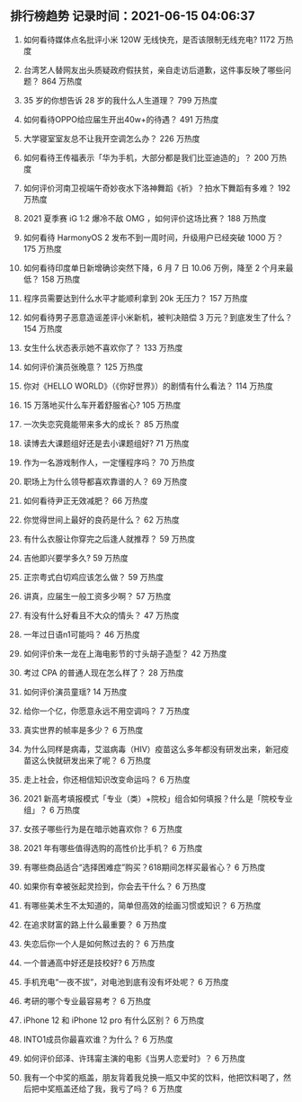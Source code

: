
## 排行榜趋势 记录时间：2021-06-15 04:06:37
  
  1. 如何看待媒体点名批评小米 120W 无线快充，是否该限制无线充电? 1172 万热度
    
  2. 台湾艺人替网友出头质疑政府假扶贫，亲自走访后道歉，这件事反映了哪些问题？ 864 万热度
    
  3. 35 岁的你想告诉 28 岁的我什么人生道理？ 799 万热度
    
  4. 如何看待OPPO给应届生开出40w+的待遇？ 491 万热度
    
  5. 大学寝室室友总不让我开空调怎么办？ 226 万热度
    
  6. 如何看待王传福表示「华为手机，大部分都是我们比亚迪造的」？ 200 万热度
    
  7. 如何评价河南卫视端午奇妙夜水下洛神舞蹈《祈》？拍水下舞蹈有多难？ 192 万热度
    
  8. 2021 夏季赛 iG 1:2 爆冷不敌 OMG ，如何评价这场比赛？ 188 万热度
    
  9. 如何看待 HarmonyOS 2 发布不到一周时间，升级用户已经突破 1000 万？ 175 万热度
    
  10. 如何看待印度单日新增确诊突然下降，6 月 7 日 10.06 万例，降至 2 个月来最低？ 158 万热度
    
  11. 程序员需要达到什么水平才能顺利拿到 20k 无压力？ 157 万热度
    
  12. 如何看待男子恶意造谣差评小米新机，被判决赔偿 3 万元？到底发生了什么？ 154 万热度
    
  13. 女生什么状态表示她不喜欢你了？ 133 万热度
    
  14. 如何评价演员张晚意？ 125 万热度
    
  15. 你对《HELLO WORLD》（《你好世界》）的剧情有什么看法？ 114 万热度
    
  16. 15 万落地买什么车开着舒服省心? 105 万热度
    
  17. 一次失恋究竟能带来多大的成长？ 85 万热度
    
  18. 读博去大课题组好还是去小课题组好? 71 万热度
    
  19. 作为一名游戏制作人，一定懂程序吗？ 70 万热度
    
  20. 职场上为什么领导都喜欢靠谱的人？ 69 万热度
    
  21. 如何看待尹正无效减肥？ 66 万热度
    
  22. 你觉得世间上最好的良药是什么？ 62 万热度
    
  23. 有什么衣服让你穿完之后逢人就推荐？ 59 万热度
    
  24. 吉他即兴要学多久? 59 万热度
    
  25. 正宗粤式白切鸡应该怎么做？ 59 万热度
    
  26. 讲真，应届生一般工资多少啊？ 57 万热度
    
  27. 有没有什么好看且不大众的情头？ 47 万热度
    
  28. 一年过日语n1可能吗？ 46 万热度
    
  29. 如何评价朱一龙在上海电影节的寸头胡子造型？ 42 万热度
    
  30. 考过 CPA 的普通人现在怎么样了？ 28 万热度
    
  31. 如何评价演员童瑶? 14 万热度
    
  32. 给你一个亿，你愿意永远不用空调吗？ 7 万热度
    
  33. 真实世界的帧率是多少？ 6 万热度
    
  34. 为什么同样是病毒，艾滋病毒（HIV）疫苗这么多年都没有研发出来，新冠疫苗这么快就研发出来了呢？ 6 万热度
    
  35. 走上社会，你还相信知识改变命运吗？ 6 万热度
    
  36. 2021 新高考填报模式「专业（类）+院校」组合如何填报？什么是「院校专业组」？ 6 万热度
    
  37. 女孩子哪些行为是在暗示她喜欢你？ 6 万热度
    
  38. 2021 年有哪些值得选购的高性价比手机？ 6 万热度
    
  39. 有哪些商品适合“选择困难症”购买？618期间怎样买最省心？ 6 万热度
    
  40. 如果你有幸被张起灵捡到，你会去干什么？ 6 万热度
    
  41. 有哪些美术生不太知道的，简单但高效的绘画习惯或知识？ 6 万热度
    
  42. 在追求财富的路上什么最重要？ 6 万热度
    
  43. 失恋后你一个人是如何熬过去的？ 6 万热度
    
  44. 一个普通高中好还是技校好? 6 万热度
    
  45. 手机充电“一夜不拔”，对电池到底有没有坏处呢？ 6 万热度
    
  46. 考研的哪个专业最容易考？ 6 万热度
    
  47. iPhone 12 和 iPhone 12 pro 有什么区别？ 6 万热度
    
  48. INTO1成员你最喜欢谁？为什么？ 6 万热度
    
  49. 如何评价邱泽、许玮甯主演的电影《当男人恋爱时》？ 6 万热度
    
  50. 我有一个中奖的瓶盖，朋友背着我兑换一瓶又中奖的饮料，他把饮料喝了，然后把中奖瓶盖还给了我，我亏了吗？ 6 万热度
    